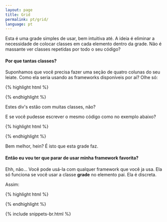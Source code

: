 ```yaml
---
layout: page
title: Grid
permalink: pt/grid/
language: pt
---
```


Esta é uma grade simples de usar, bem intuitiva até.
A ideia é eliminar a necessidade de colocar classes em cada elemento dentro da grade.
Não é massante ver classes repetidas por todo o seu código?

#### Por que tantas classes?
Suponhamos que você precisa fazer uma seção de quatro colunas do seu leiate.
Como ela seria usando as frameworks disponíveis por aí?
Olhe só:

{% highlight html %}
<div class="row">
  <div class="sua-classe col-xs-12 col-md-3 col-sm-3 col-lg-3">
    <!-- Seu conteúdo fica aqui -->
  </div>
  <div class="sua-classe col-xs-12 col-md-3 col-sm-3 col-lg-3">
    <!-- Seu conteúdo fica aqui -->
  </div>
  <div class="sua-classe col-xs-12 col-md-3 col-sm-3 col-lg-3">
    <!-- Seu conteúdo fica aqui -->
  </div>
  <div class="sua-classe col-xs-12 col-md-3 col-sm-3 col-lg-3">
    <!-- Seu conteúdo fica aqui -->
  </div>
</div>
{% endhighlight %}

Estes div's estão com muitas classes, não?

E se você pudesse escrever o mesmo código como no exemplo abaixo?

{% highlight html %}
<div class="four columns one-phone">
  <div class="sua-classe">
    <!-- Seu conteúdo fica aqui -->
  </div>
  <div class="sua-classe">
    <!-- Seu conteúdo fica aqui -->
  </div>
  <div class="sua-classe">
    <!-- Seu conteúdo fica aqui -->
  </div>
  <div class="sua-classe">
    <!-- Seu conteúdo fica aqui -->
  </div>
</div>
{% endhighlight %}

Bem melhor, hein? É isto que esta grade faz.

#### Então eu vou ter que parar de usar minha framework favorita?
Ehh, não... Você pode usá-la com qualquer framework que você ja usa.
Ela só funciona se você usar a classe **grade** no elemento pai.
Ela é discreta.

Assim:

{% highlight html %}
<div class="grade">
  <!-- Seu conteúdo fica aqui -->
</div>
{% endhighlight %}

{% include snippets-br.html %}
